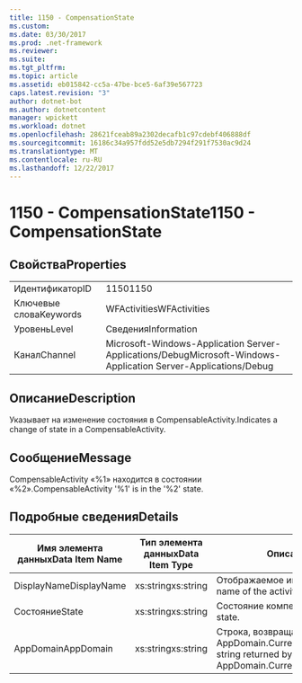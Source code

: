 ```yaml
---
title: 1150 - CompensationState
ms.custom: 
ms.date: 03/30/2017
ms.prod: .net-framework
ms.reviewer: 
ms.suite: 
ms.tgt_pltfrm: 
ms.topic: article
ms.assetid: eb015842-cc5a-47be-bce5-6af39e567723
caps.latest.revision: "3"
author: dotnet-bot
ms.author: dotnetcontent
manager: wpickett
ms.workload: dotnet
ms.openlocfilehash: 28621fceab89a2302decafb1c97cdebf406888df
ms.sourcegitcommit: 16186c34a957fdd52e5db7294f291f7530ac9d24
ms.translationtype: MT
ms.contentlocale: ru-RU
ms.lasthandoff: 12/22/2017
---
```

# <a name="1150---compensationstate"></a><span data-ttu-id="0ad3d-102">1150 - CompensationState</span><span class="sxs-lookup"><span data-stu-id="0ad3d-102">1150 - CompensationState</span></span>
## <a name="properties"></a><span data-ttu-id="0ad3d-103">Свойства</span><span class="sxs-lookup"><span data-stu-id="0ad3d-103">Properties</span></span>  
  
|||  
|-|-|  
|<span data-ttu-id="0ad3d-104">Идентификатор</span><span class="sxs-lookup"><span data-stu-id="0ad3d-104">ID</span></span>|<span data-ttu-id="0ad3d-105">1150</span><span class="sxs-lookup"><span data-stu-id="0ad3d-105">1150</span></span>|  
|<span data-ttu-id="0ad3d-106">Ключевые слова</span><span class="sxs-lookup"><span data-stu-id="0ad3d-106">Keywords</span></span>|<span data-ttu-id="0ad3d-107">WFActivities</span><span class="sxs-lookup"><span data-stu-id="0ad3d-107">WFActivities</span></span>|  
|<span data-ttu-id="0ad3d-108">Уровень</span><span class="sxs-lookup"><span data-stu-id="0ad3d-108">Level</span></span>|<span data-ttu-id="0ad3d-109">Сведения</span><span class="sxs-lookup"><span data-stu-id="0ad3d-109">Information</span></span>|  
|<span data-ttu-id="0ad3d-110">Канал</span><span class="sxs-lookup"><span data-stu-id="0ad3d-110">Channel</span></span>|<span data-ttu-id="0ad3d-111">Microsoft-Windows-Application Server-Applications/Debug</span><span class="sxs-lookup"><span data-stu-id="0ad3d-111">Microsoft-Windows-Application Server-Applications/Debug</span></span>|  
  
## <a name="description"></a><span data-ttu-id="0ad3d-112">Описание</span><span class="sxs-lookup"><span data-stu-id="0ad3d-112">Description</span></span>  
 <span data-ttu-id="0ad3d-113">Указывает на изменение состояния в CompensableActivity.</span><span class="sxs-lookup"><span data-stu-id="0ad3d-113">Indicates a change of state in a CompensableActivity.</span></span>  
  
## <a name="message"></a><span data-ttu-id="0ad3d-114">Сообщение</span><span class="sxs-lookup"><span data-stu-id="0ad3d-114">Message</span></span>  
 <span data-ttu-id="0ad3d-115">CompensableActivity «%1» находится в состоянии «%2».</span><span class="sxs-lookup"><span data-stu-id="0ad3d-115">CompensableActivity '%1' is in the '%2' state.</span></span>  
  
## <a name="details"></a><span data-ttu-id="0ad3d-116">Подробные сведения</span><span class="sxs-lookup"><span data-stu-id="0ad3d-116">Details</span></span>  
  
|<span data-ttu-id="0ad3d-117">Имя элемента данных</span><span class="sxs-lookup"><span data-stu-id="0ad3d-117">Data Item Name</span></span>|<span data-ttu-id="0ad3d-118">Тип элемента данных</span><span class="sxs-lookup"><span data-stu-id="0ad3d-118">Data Item Type</span></span>|<span data-ttu-id="0ad3d-119">Описание</span><span class="sxs-lookup"><span data-stu-id="0ad3d-119">Description</span></span>|  
|--------------------|--------------------|-----------------|  
|<span data-ttu-id="0ad3d-120">DisplayName</span><span class="sxs-lookup"><span data-stu-id="0ad3d-120">DisplayName</span></span>|<span data-ttu-id="0ad3d-121">xs:string</span><span class="sxs-lookup"><span data-stu-id="0ad3d-121">xs:string</span></span>|<span data-ttu-id="0ad3d-122">Отображаемое имя действия.</span><span class="sxs-lookup"><span data-stu-id="0ad3d-122">The display name of the activity.</span></span>|  
|<span data-ttu-id="0ad3d-123">Состояние</span><span class="sxs-lookup"><span data-stu-id="0ad3d-123">State</span></span>|<span data-ttu-id="0ad3d-124">xs:string</span><span class="sxs-lookup"><span data-stu-id="0ad3d-124">xs:string</span></span>|<span data-ttu-id="0ad3d-125">Состояние компенсации.</span><span class="sxs-lookup"><span data-stu-id="0ad3d-125">The compensation state.</span></span>|  
|<span data-ttu-id="0ad3d-126">AppDomain</span><span class="sxs-lookup"><span data-stu-id="0ad3d-126">AppDomain</span></span>|<span data-ttu-id="0ad3d-127">xs:string</span><span class="sxs-lookup"><span data-stu-id="0ad3d-127">xs:string</span></span>|<span data-ttu-id="0ad3d-128">Строка, возвращаемая AppDomain.CurrentDomain.FriendlyName.</span><span class="sxs-lookup"><span data-stu-id="0ad3d-128">The string returned by AppDomain.CurrentDomain.FriendlyName.</span></span>|
